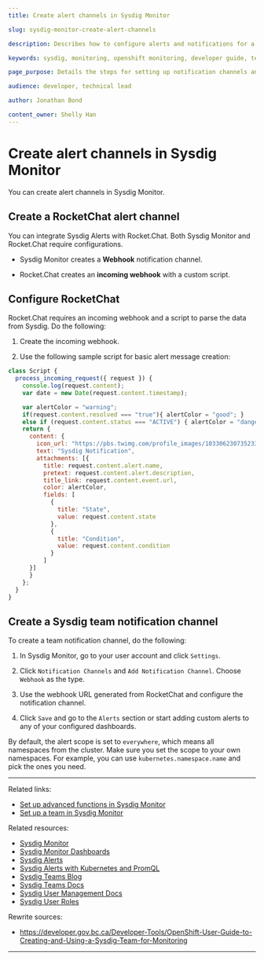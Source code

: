 ```yaml
---
title: Create alert channels in Sysdig Monitor

slug: sysdig-monitor-create-alert-channels

description: Describes how to configure alerts and notifications for a team in Sysdig Monitor.

keywords: sysdig, monitoring, openshift monitoring, developer guide, team guide, team, configure, alerts, notifications

page_purpose: Details the steps for setting up notification channels and configuring them in Sysdig Monitor and RocketChat.

audience: developer, technical lead

author: Jonathan Bond

content_owner: Shelly Han
---
```


# Create alert channels in Sysdig Monitor<a name="create-alert-channels"></a>
You can create alert channels in Sysdig Monitor.

## Create a RocketChat alert channel
You can integrate Sysdig Alerts with Rocket.Chat. Both Sysdig Monitor and Rocket.Chat require configurations.
- Sysdig Monitor creates a **Webhook** notification channel.

- Rocket.Chat creates an **incoming webhook** with a custom script.

## Configure RocketChat
Rocket.Chat requires an incoming webhook and a script to parse the data from Sysdig. Do the following:
1. Create the incoming webhook.

2. Use the following sample script for basic alert message creation:
```js
class Script {
  process_incoming_request({ request }) {
    console.log(request.content);
    var date = new Date(request.content.timestamp);

    var alertColor = "warning";
    if(request.content.resolved === "true"){ alertColor = "good"; }
    else if (request.content.status === "ACTIVE") { alertColor = "danger"; }
    return {
      content: {
        icon_url: "https://pbs.twimg.com/profile_images/1033062307352338432/AAPSOLRs_400x400.jpg",
        text: "Sysdig Notification",
        attachments: [{
          title: request.content.alert.name,
          pretext: request.content.alert.description,
          title_link: request.content.event.url,
          color: alertColor,
          fields: [
            {
              title: "State",
              value: request.content.state
            },
            {
              title: "Condition",
              value: request.content.condition
            }
          ]
      }]
      }
    };
  }
}
```

## Create a Sysdig team notification channel
To create a team notification channel, do the following:
1. In Sysdig Monitor, go to your user account and click `Settings`.

1. Click `Notification Channels` and `Add Notification Channel`. Choose `Webhook` as the type.

1. Use the webhook URL generated from RocketChat and configure the notification channel.

1. Click `Save` and go to the `Alerts` section or start adding custom alerts to any of your configured dashboards.

By default, the alert scope is set to `everywhere`, which means all namespaces from the cluster. Make sure you set the scope to your own namespaces. For example, you can use `kubernetes.namespace.name` and pick the ones you need.

---
Related links:
- [Set up advanced functions in Sysdig Monitor](sysdig-monitor-set-up-advanced-functions.md)
- [Set up a team in Sysdig Monitor](./sysdig-monitor-setup-team.md)

Related resources:
- [Sysdig Monitor](https://docs.sysdig.com/en/sysdig-monitor.html)
- [Sysdig Monitor Dashboards](https://docs.sysdig.com/en/dashboards.html)
- [Sysdig Alerts](https://docs.sysdig.com/en/alerts.html)
- [Sysdig Alerts with Kubernetes and PromQL](https://sysdig.com/blog/alerting-kubernetes/)
- [Sysdig Teams Blog](https://sysdig.com/blog/introducing-sysdig-teams/)
- [Sysdig Teams Docs ](https://docs.sysdig.com/en/grouping,-scoping,-and-segmenting-metrics.html#al_UUID-c54169b7-c8f5-4990-6b63-dd2e25b96cce_UUID-3dc7a7aa-2549-23a2-94e2-cee57bdd538f)
- [Sysdig User Management Docs](https://docs.sysdig.com/en/manage-teams-and-roles.html)
- [Sysdig User Roles](https://docs.sysdig.com/en/user-and-team-administration.html)

Rewrite sources:
* https://developer.gov.bc.ca/Developer-Tools/OpenShift-User-Guide-to-Creating-and-Using-a-Sysdig-Team-for-Monitoring

---
